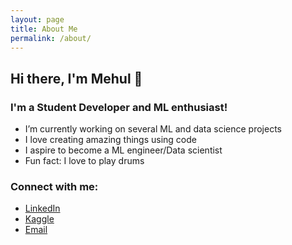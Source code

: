 ```yaml
---
layout: page
title: About Me
permalink: /about/
---
```


## Hi there, I'm Mehul  👋

### I'm a Student Developer and ML enthusiast!

-  I’m currently working on several ML and data science projects 
-  I love creating amazing things using code 
-  I aspire to become a ML engineer/Data scientist
-  Fun fact: I love to play drums

### Connect with me:

- [LinkedIn][linkedin]
- [Kaggle][kaggle]
- [Email][email]

<br />
<br />

[kaggle]: https://www.kaggle.com/follytobevice
[linkedin]: https://www.linkedin.com/in/mehul-jain-91a26a194
[email]: mailto:mehul.jain.codedev@gmail.com

